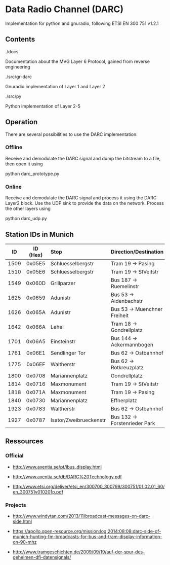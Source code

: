 # Data Radio Channel (DARC)
Implementation for python and gnuradio, following ETSI EN 300 751 v1.2.1

## Contents

./docs

Documentation about the MVG Layer 6 Protocol, gained from reverse engineering

./src/gr-darc

Gnuradio implementation of Layer 1 and Layer 2

./src/py

Python implementation of Layer 2-5

## Operation

There are several possibilities to use the DARC implementation:

### Offline

Receive and demodulate the DARC signal and dump the bitstream to a file, then open it using 

python darc_prototype.py <filename>

### Online

Receive and demodulate the DARC signal and process it using the DARC Layer2 block. Use the UDP sink to provide the data on the network. Process the other layers using

python darc_udp.py


## Station IDs in Munich

| ID   | ID (Hex) | Stop  | Direction/Destination |
| ---- |:--------:| :-----|:----------------------|
| 1509 | 0x05E5   | Schluesselbergstr | Tram 19 -> Pasing |
| 1510 | 0x05E6   | Schluesselbergstr | Tram 19 -> StVeitstr |
| 1549 | 0x060D   | Grillparzer | Bus 187 -> Ruemelinstr | Bus 190 -> Messe Ost |
| 1625 | 0x0659   | Adunistr | Bus 53 -> Aidenbachstr |
| 1626 | 0x065A   | Adunistr | Bus 53 -> Muenchner Freiheit |
| 1642 | 0x066A   | Lehel | Tram 18 -> Gondrellplatz |
| 1701 | 0x06A5   | Einsteinstr | Bus 144 -> Ackermannbogen |
| 1761 | 0x06E1   | Sendlinger Tor | Bus 62 -> Ostbahnhof |
| 1775 | 0x06EF   | Waltherstr | Bus 62 -> Rotkreuzplatz |
| 1800 | 0x0708   | Mariannenplatz | Gondrellplatz |
| 1814 | 0x0716   | Maxmonument | Tram 19 -> StVeitstr |
| 1818 | 0x071A   | Maxmonument | Tram 19 -> Pasing |
| 1840 | 0x0730   | Mariannenplatz | Effnerplatz |
| 1923 | 0x0783   | Waltherstr | Bus 62 -> Ostbahnhof | 
| 1927 | 0x0787   | Isator/Zweibrueckenstr | Bus 132 -> Forstenrieder Park |

## Ressources

### Official

* http://www.axentia.se/pt/ibus_display.html

* http://www.axentia.se/db/DARC%20Technology.pdf

* http://www.etsi.org/deliver/etsi_en/300700_300799/300751/01.02.01_60/en_300751v010201p.pdf

### Projects

* http://www.windytan.com/2013/11/broadcast-messages-on-darc-side.html

* https://apollo.open-resource.org/mission:log:2014:08:08:darc-side-of-munich-hunting-fm-broadcasts-for-bus-and-tram-display-information-on-90-mhz

* http://www.tramgeschichten.de/2009/09/19/auf-der-spur-des-geheimen-dfi-datensignals/
